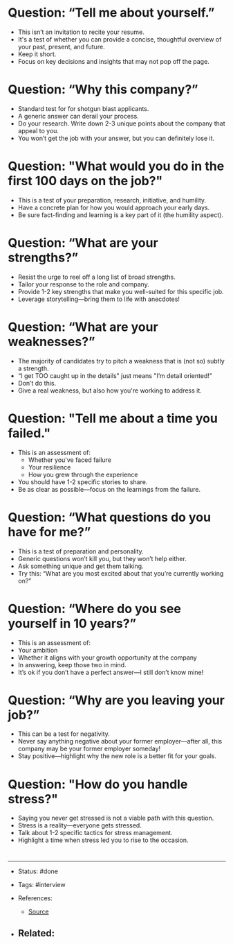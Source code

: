 # Question: “Tell me about yourself.”
- This isn’t an invitation to recite your resume.
- It's a test of whether you can provide a concise, thoughtful overview of your past, present, and future.
- Keep it short.
- Focus on key decisions and insights that may not pop off the page.


# Question: “Why this company?”
- Standard test for for shotgun blast applicants.
- A generic answer can derail your process.
- Do your research. Write down 2-3 unique points about the company that appeal to you.
- You won’t get the job with your answer, but you can definitely lose it.


# Question: "What would you do in the first 100 days on the job?"
- This is a test of your preparation, research, initiative, and humility.
- Have a concrete plan for how you would approach your early days.
- Be sure fact-finding and learning is a key part of it (the humility aspect).


# Question: “What are your strengths?”
- Resist the urge to reel off a long list of broad strengths.
- Tailor your response to the role and company.
- Provide 1-2 key strengths that make you well-suited for this specific job.
- Leverage storytelling—bring them to life with anecdotes!


# Question: “What are your weaknesses?”
- The majority of candidates try to pitch a weakness that is (not so) subtly a strength.
- “I get TOO caught up in the details" just means "I’m detail oriented!"
- Don’t do this.
- Give a real weakness, but also how you're working to address it.


# Question: "Tell me about a time you failed."
- This is an assessment of:
	- Whether you've faced failure
	- Your resilience
	- How you grew through the experience
- You should have 1-2 specific stories to share.
- Be as clear as possible—focus on the learnings from the failure.


# Question: “What questions do you have for me?”
- This is a test of preparation and personality.
- Generic questions won’t kill you, but they won’t help either.
- Ask something unique and get them talking.
- Try this: “What are you most excited about that you’re currently working on?”


# Question: “Where do you see yourself in 10 years?”
- This is an assessment of:
- Your ambition
- Whether it aligns with your growth opportunity at the company
- In answering, keep those two in mind.
- It’s ok if you don’t have a perfect answer—I still don’t know mine!


# Question: “Why are you leaving your job?”
- This can be a test for negativity.
- Never say anything negative about your former employer—after all, this company may be your former employer someday!
- Stay positive—highlight why the new role is a better fit for your goals.


# Question: "How do you handle stress?"
- Saying you never get stressed is not a viable path with this question.
- Stress is a reality—everyone gets stressed.
- Talk about 1-2 specific tactics for stress management.
- Highlight a time when stress led you to rise to the occasion.













# 

---
- Status: #done

- Tags: #interview 

- References:
	- [Source](https://twitter.com/SahilBloom/status/1552635809030983680)

- Related:
	- 
